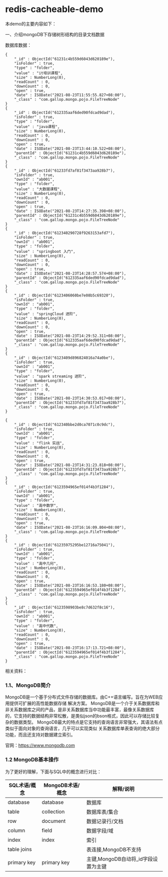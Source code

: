 # redis-cacheable-demo
本demo的主要内容如下：

一、介绍mongoDB下存储树形结构的目录文档数据

数据库数据：

````
{
    "_id" : ObjectId("61231c4b559d6043d620189e"),
    "isFolder" : true,
    "type" : "folder",
    "value" : "it培训课程",
    "size" : NumberLong(0),
    "readCount" : 0,
    "downCount" : 0,
    "open" : true,
    "date" : ISODate("2021-08-23T11:55:55.827+08:00"),
    "_class" : "com.gallop.mongo.pojo.FileTreeNode"
}
{
    "_id" : ObjectId("612335aaf6ded90fdcad9dad"),
    "isFolder" : true,
    "type" : "folder",
    "value" : "java课程",
    "size" : NumberLong(0),
    "readCount" : 0,
    "downCount" : 0,
    "open" : true,
    "date" : ISODate("2021-08-23T13:44:10.522+08:00"),
    "parentId" : ObjectId("61231c4b559d6043d620189e"),
    "_class" : "com.gallop.mongo.pojo.FileTreeNode"
}
{
    "_id" : ObjectId("61233fd7af81f3473aa928b7"),
    "isFolder" : true,
    "ownId" : "ab001",
    "type" : "folder",
    "value" : "大数据课程",
    "size" : NumberLong(0),
    "readCount" : 0,
    "downCount" : 0,
    "open" : true,
    "date" : ISODate("2021-08-23T14:27:35.398+08:00"),
    "parentId" : ObjectId("61231c4b559d6043d620189e"),
    "_class" : "com.gallop.mongo.pojo.FileTreeNode"
}
{
    "_id" : ObjectId("612340290728f9263153afd7"),
    "isFolder" : true,
    "ownId" : "ab001",
    "type" : "folder",
    "value" : "springboot 入门",
    "size" : NumberLong(0),
    "readCount" : 0,
    "downCount" : 0,
    "open" : true,
    "date" : ISODate("2021-08-23T14:28:57.574+08:00"),
    "parentId" : ObjectId("612335aaf6ded90fdcad9dad"),
    "_class" : "com.gallop.mongo.pojo.FileTreeNode"
}
{
    "_id" : ObjectId("6123406060be7e08b5c69320"),
    "isFolder" : true,
    "ownId" : "ab001",
    "type" : "folder",
    "value" : "springCloud 进阶",
    "size" : NumberLong(0),
    "readCount" : 0,
    "downCount" : 0,
    "open" : true,
    "date" : ISODate("2021-08-23T14:29:52.311+08:00"),
    "parentId" : ObjectId("612335aaf6ded90fdcad9dad"),
    "_class" : "com.gallop.mongo.pojo.FileTreeNode"
}
{
    "_id" : ObjectId("6123409d896824016a74a0be"),
    "isFolder" : true,
    "ownId" : "ab001",
    "type" : "folder",
    "value" : "spark streaming 进阶",
    "size" : NumberLong(0),
    "readCount" : 0,
    "downCount" : 0,
    "open" : true,
    "date" : ISODate("2021-08-23T14:30:53.017+08:00"),
    "parentId" : ObjectId("61233fd7af81f3473aa928b7"),
    "_class" : "com.gallop.mongo.pojo.FileTreeNode"
}

{
    "_id" : ObjectId("612340bbe2d0ca7071c0c9dc"),
    "isFolder" : true,
    "ownId" : "ab001",
    "type" : "folder",
    "value" : "flink 实战",
    "size" : NumberLong(0),
    "readCount" : 0,
    "downCount" : 0,
    "open" : true,
    "date" : ISODate("2021-08-23T14:31:23.818+08:00"),
    "parentId" : ObjectId("61233fd7af81f3473aa928b7"),
    "_class" : "com.gallop.mongo.pojo.FileTreeNode"
}
{
    "_id" : ObjectId("6123594965ef014f4b3f1284"),
    "isFolder" : true,
    "ownId" : "ab001",
    "type" : "folder",
    "value" : "高中数学",
    "size" : NumberLong(0),
    "readCount" : 0,
    "downCount" : 0,
    "open" : true,
    "date" : ISODate("2021-08-23T16:16:09.804+08:00"),
    "_class" : "com.gallop.mongo.pojo.FileTreeNode"
}
{
    "_id" : ObjectId("61235975295be12716a75041"),
    "isFolder" : true,
    "ownId" : "ab001",
    "type" : "folder",
    "value" : "高中几何",
    "size" : NumberLong(0),
    "readCount" : 0,
    "downCount" : 0,
    "open" : true,
    "date" : ISODate("2021-08-23T16:16:53.180+08:00"),
    "parentId" : ObjectId("6123594965ef014f4b3f1284"),
    "_class" : "com.gallop.mongo.pojo.FileTreeNode"
}
{
    "_id" : ObjectId("6123598903be8c7d632f8c16"),
    "isFolder" : true,
    "ownId" : "ab001",
    "type" : "folder",
    "value" : "高中代数",
    "size" : NumberLong(0),
    "readCount" : 0,
    "downCount" : 0,
    "open" : true,
    "date" : ISODate("2021-08-23T16:17:13.721+08:00"),
    "parentId" : ObjectId("6123594965ef014f4b3f1284"),
    "_class" : "com.gallop.mongo.pojo.FileTreeNode"
}
````





相关资料：

### 1.1、MongoDB简介 

MongoDB是一个基于分布式文件存储的数据库。由C++语言编写。旨在为WEB应用提供可扩展的高性能数据存储 解决方案。 MongoDB是一个介于关系数据库和非关系数据库之间的产品，是非关系数据库当中功能最丰富，最像关系数据库 的，它支持的数据结构非常松散，是类似json的bson格式，因此可以存储比较复杂的数据类型。 MongoDB最大的特点是它支持的查询语言非常强大，其语法有点类似于面向对象的查询语言，几乎可以实现类似 关系数据库单表查询的绝大部分功能，而且还支持对数据建立索引。 

官网：https://www.mongodb.com



### 1.2 MongoDB基本操作

为了更好的理解，下面与SQL中的概念进行对比：

| SQL术语/概念 | MongoDB术语/概念 | 解释/说明                           |
| ------------ | ---------------- | ----------------------------------- |
| database     | database         | 数据库                              |
| table        | collection       | 数据库表/集合                       |
| row          | document         | 数据记录行/文档                     |
| column       | field            | 数据字段/域                         |
| index        | index            | 索引                                |
| table joins  |                  | 表连接,MongoDB不支持                |
| primary key  | primary key      | 主键,MongoDB自动将_id字段设置为主键 |

